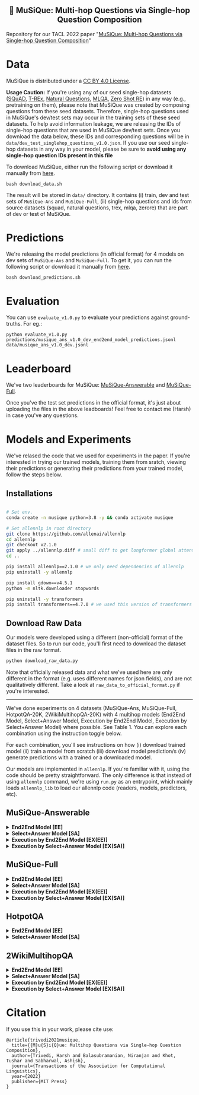 # <h2 align="center"> :musical_note: MuSiQue: Multi-hop Questions via Single-hop Question Composition </h2>

Repository for our TACL 2022 paper "[MuSiQue: Multi-hop Questions via Single-hop Question Composition](https://arxiv.org/pdf/2108.00573.pdf)"

# Data

MuSiQue is distributed under a [CC BY 4.0 License](https://creativecommons.org/licenses/by/4.0/).

**Usage Caution:** If you're using any of our seed single-hop datasets ([SQuAD](https://arxiv.org/abs/1606.05250), [T-REx](https://hadyelsahar.github.io/t-rex/paper.pdf), [Natural Questions](https://storage.googleapis.com/pub-tools-public-publication-data/pdf/1f7b46b5378d757553d3e92ead36bda2e4254244.pdf), [MLQA](https://arxiv.org/pdf/1910.07475.pdf), [Zero Shot RE](https://arxiv.org/pdf/1706.04115.pdf)) in any way (e.g., pretraining on them), please note that MuSiQue was created by composing questions from these seed datasets. Therefore, single-hop questions used in MuSiQue's dev/test sets may occur in the training sets of these seed datasets. To help avoid information leakage, we are releasing the IDs of single-hop questions that are used in MuSiQue dev/test sets. Once you download the data below, these IDs and corresponding questions will be in `data/dev_test_singlehop_questions_v1.0.json`. If you use our seed single-hop datasets in any way in your model, please be sure to **avoid using any single-hop question IDs present in this file**

To download MuSiQue, either run the following script or download it manually from [here](https://drive.google.com/file/d/1tGdADlNjWFaHLeZZGShh2IRcpO6Lv24h/view?usp=sharing).

```
bash download_data.sh
```

The result will be stored in `data/` directory. It contains (i) train, dev and test sets of `MuSiQue-Ans` and `MuSiQue-Full`, (ii) single-hop questions and ids from source datasets (squad, natural questions, trex, mlqa, zerore) that are part of dev or test of MuSiQue.


# Predictions

We're releasing the model predictions (in official format) for 4 models on dev sets of `MuSiQue-Ans` and `MuSiQue-Full`. To get it, you can run the following script or download it manually from [here](https://drive.google.com/file/d/1XZocqLOTAu4y_1EeAj1JM4Xc1JxGJtx6/view?usp=sharing).

```
bash download_predictions.sh
```


# Evaluation

You can use `evaluate_v1.0.py` to evaluate your predictions against ground-truths. For eg.:

```
python evaluate_v1.0.py predictions/musique_ans_v1.0_dev_end2end_model_predictions.jsonl data/musique_ans_v1.0_dev.jsonl
```

# Leaderboard

We've two leaderboards for MuSiQue: [MuSiQue-Answerable](https://leaderboard.allenai.org/musique_ans) and [MuSiQue-Full](https://leaderboard.allenai.org/musique_full).

Once you've the test set predictions in the official format, it's just about uploading the files in the above leadboards! Feel free to contact me (Harsh) in case you've any questions.


# Models and Experiments

We've relased the code that we used for experiments in the paper. If you're interested in trying our trained models, training them from sratch, viewing their predictions or generating their predictions from your trained model, follow the steps below. 

## Installations

```bash

# Set env.
conda create -n musique python=3.8 -y && conda activate musique

# Set allennlp in root directory
git clone https://github.com/allenai/allennlp
cd allennlp
git checkout v2.1.0
git apply ../allennlp.diff # small diff to get longformer global attention to work correctly.
cd ..

pip install allennlp==2.1.0 # we only need dependencies of allennlp
pip uninstall -y allennlp

pip install gdown==v4.5.1
python -m nltk.downloader stopwords

pip uninstall -y transformers
pip install transformers==4.7.0 # we used this version of transformers
```

## Download Raw Data

Our models were developed using a different (non-official) format of the dataset files. So to run our code, you'll first need to download the dataset files in the raw format. 

```bash
python download_raw_data.py
```

Note that officially released data and what we've used here are only different in the format (e.g. uses different names for json fields), and are not qualitatively different. Take a look at `raw_data_to_official_format.py` if you're interested.

-----

We've done experiments on 4 datasets (MuSiQue-Ans, MuSiQue-Full, HotpotQA-20K, 2WikiMultihopQA-20K) with 4 multihop models (End2End Model, Select+Answer Model, Execution by End2End Model, Execution by Select+Answer Model) where possible. See Table 1. You can explore each combination using the instruction toggle below.

For each combination, you'll see instructions on how (i) download trained model (ii) train a model from scratch
(iii) download model prediction/s (iv) generate predictions with a trained or a downloaded model.

Our models are implemented in `allennlp`. If you're familiar with it, using the code should be pretty straightforward. The only difference is that instead of using `allennlp` command, we're using `run.py` as an entrypoint, which mainly loads `allennlp_lib` to load our allennlp code (readers, models, predictors, etc).




## MuSiQue-Answerable

<details> <summary>
<strong>End2End Model [EE]</strong>
</summary>


----

### Experiment Name

```bash
end2end_model_for_musique_ans_dataset
```

### Download model

```bash
python download_models.py end2end_model_for_musique_ans_dataset
```

### Train from scratch

```bash
python run.py train experiment_configs/end2end_model_for_musique_ans_dataset.jsonnet \
                    --serialization-dir serialization_dir/end2end_model_for_musique_ans_dataset
```

### Download prediction/s

```bash
python download_raw_predictions.py end2end_model_for_musique_ans_dataset
```

### Predict with a trained or a downloaded model


```bash
python run.py predict serialization_dir/end2end_model_for_musique_ans_dataset/model.tar.gz \
                      raw_data/musique_ans_dev.jsonl \
                      --output-file serialization_dir/end2end_model_for_musique_ans_dataset/predictions/musique_ans_dev.jsonl \
                      --predictor transformer_rc --batch-size 16 --cuda-device 0 --silent

# If you want to convert predictions to the official format, run:
python raw_predictions_to_official_format.py serialization_dir/end2end_model_for_musique_ans_dataset/predictions/musique_ans_dev.jsonl

```

</details>
    
<details> <summary>
<strong>Select+Answer Model [SA]</strong>
</summary>

<br>The system has 2 parts given below: (i) Selector Model (ii) Answerer Model


----

### Experiment Name

```bash
# Selector Model
select_and_answer_model_selector_for_musique_ans
```

### Download model

```bash
python download_models.py select_and_answer_model_selector_for_musique_ans
```

### Train from scratch

```bash
python run.py train experiment_configs/select_and_answer_model_selector_for_musique_ans.jsonnet \
                    --serialization-dir serialization_dir/select_and_answer_model_selector_for_musique_ans
```

### Download prediction/s

```bash
python download_raw_predictions.py select_and_answer_model_selector_for_musique_ans
```

### Predict with a trained or a downloaded model


```bash
python run.py predict serialization_dir/select_and_answer_model_selector_for_musique_ans/model.tar.gz \
                      raw_data/musique_ans_train.jsonl \
                      --output-file serialization_dir/select_and_answer_model_selector_for_musique_ans/predictions/musique_ans_train.jsonl \
                      --predictor inplace_text_ranker --batch-size 16 --cuda-device 0 --silent

python run.py predict serialization_dir/select_and_answer_model_selector_for_musique_ans/model.tar.gz \
                      raw_data/musique_ans_dev.jsonl \
                      --output-file serialization_dir/select_and_answer_model_selector_for_musique_ans/predictions/musique_ans_dev.jsonl \
                      --predictor inplace_text_ranker --batch-size 16 --cuda-device 0 --silent

# If you want to convert predictions to the official format, run:
python raw_predictions_to_official_format.py serialization_dir/select_and_answer_model_selector_for_musique_ans/predictions/musique_ans_dev.jsonl

```


----

### Experiment Name

```bash
# Answerer Model
select_and_answer_model_answerer_for_musique_ans
```

### Download model

```bash
python download_models.py select_and_answer_model_answerer_for_musique_ans
```

### Train from scratch

```bash
python run.py train experiment_configs/select_and_answer_model_answerer_for_musique_ans.jsonnet \
                    --serialization-dir serialization_dir/select_and_answer_model_answerer_for_musique_ans
```

### Download prediction/s

```bash
python download_raw_predictions.py select_and_answer_model_answerer_for_musique_ans
```

### Predict with a trained or a downloaded model


```bash
python run.py predict serialization_dir/select_and_answer_model_answerer_for_musique_ans/model.tar.gz \
                      serialization_dir/select_and_answer_model_selector_for_musique_ans/predictions/musique_ans_dev.jsonl \
                      --output-file serialization_dir/select_and_answer_model_answerer_for_musique_ans/predictions/serialization_dir__select_and_answer_model_selector_for_musique_ans__predictions__musique_ans_dev.jsonl \
                      --predictor inplace_text_ranker --batch-size 16 --cuda-device 0 --silent

# If you want to convert predictions to the official format, run:
python raw_predictions_to_official_format.py serialization_dir/select_and_answer_model_answerer_for_musique_ans/predictions/serialization_dir__select_and_answer_model_selector_for_musique_ans__predictions__musique_ans_dev.jsonl

```

</details>
    
<details> <summary>
<strong>Execution by End2End Model [EX(EE)]</strong>
</summary>

<br>The system has 2 parts given below: (i) Decomposer Model (ii) Executor Model.


----

### Experiment Name

```bash
# Decomposer Model
execution_model_decomposer_for_musique_ans_and_full
```

### Download model

```bash
python download_models.py execution_model_decomposer_for_musique_ans_and_full
```

### Train from scratch

```bash
python run.py train experiment_configs/execution_model_decomposer_for_musique_ans_and_full.jsonnet \
                    --serialization-dir serialization_dir/execution_model_decomposer_for_musique_ans_and_full
```

### Download prediction/s

```bash
python download_raw_predictions.py execution_model_decomposer_for_musique_ans_and_full
```

### Predict with a trained or a downloaded model


```bash
python run.py predict serialization_dir/execution_model_decomposer_for_musique_ans_and_full/model.tar.gz \
                      raw_data/musique_ans_dev.jsonl \
                      --output-file serialization_dir/execution_model_decomposer_for_musique_ans_and_full/predictions/musique_ans_dev.jsonl \
                      --predictor question_translator --batch-size 16 --cuda-device 0 --silent

# If you want to convert predictions to the official format, run:
python raw_predictions_to_official_format.py serialization_dir/execution_model_decomposer_for_musique_ans_and_full/predictions/musique_ans_dev.jsonl

```


----

### Experiment Name

```bash
# Executor Model
execution_by_end2end_model_for_musique_ans
```

### Download model

```bash
python download_models.py execution_by_end2end_model_for_musique_ans
```

### Train from scratch

```bash
python run.py train experiment_configs/execution_by_end2end_model_for_musique_ans.jsonnet \
                    --serialization-dir serialization_dir/execution_by_end2end_model_for_musique_ans
```

### Download prediction/s

```bash
python download_raw_predictions.py execution_by_end2end_model_for_musique_ans
```

### Predict with a trained or a downloaded model


```bash
python run.py predict serialization_dir/execution_by_end2end_model_for_musique_ans/model.tar.gz \
                      serialization_dir/execution_model_decomposer_for_musique_ans_and_full/predictions/musique_ans_dev.jsonl \
                      --output-file serialization_dir/execution_by_end2end_model_for_musique_ans/predictions/serialization_dir__execution_model_decomposer_for_musique_ans_and_full__predictions__musique_ans_dev.jsonl \
                      --predictor multi_step_end2end_transformer_rc --batch-size 16 --cuda-device 0 --silent \
                      --predictor-args '{"predict_answerability":false,"skip_distractor_paragraphs":false,"use_predicted_decomposition":true}'


# If you want to convert predictions to the official format, run:
python raw_predictions_to_official_format.py serialization_dir/execution_by_end2end_model_for_musique_ans/predictions/serialization_dir__execution_model_decomposer_for_musique_ans_and_full__predictions__musique_ans_dev.jsonl

```

</details>
    
<details> <summary>
<strong>Execution by Select+Answer Model [EX(SA)]</strong>
</summary>

<br>The system has 3 parts given below: (i) Decomposer Model (ii) Selector of Executor Model (iii) Answerer of Executor Model.


----

### Experiment Name

```bash
# Decomposer Model
execution_model_decomposer_for_musique_ans_and_full
```

### Download model

```bash
python download_models.py execution_model_decomposer_for_musique_ans_and_full
```

### Train from scratch

```bash
python run.py train experiment_configs/execution_model_decomposer_for_musique_ans_and_full.jsonnet \
                    --serialization-dir serialization_dir/execution_model_decomposer_for_musique_ans_and_full
```

### Download prediction/s

```bash
python download_raw_predictions.py execution_model_decomposer_for_musique_ans_and_full
```

### Predict with a trained or a downloaded model


```bash
python run.py predict serialization_dir/execution_model_decomposer_for_musique_ans_and_full/model.tar.gz \
                      raw_data/musique_ans_dev.jsonl \
                      --output-file serialization_dir/execution_model_decomposer_for_musique_ans_and_full/predictions/musique_ans_dev.jsonl \
                      --predictor question_translator --batch-size 16 --cuda-device 0 --silent

# If you want to convert predictions to the official format, run:
python raw_predictions_to_official_format.py serialization_dir/execution_model_decomposer_for_musique_ans_and_full/predictions/musique_ans_dev.jsonl

```


----

### Experiment Name

```bash
# Selector of Executor Model
execution_by_select_and_answer_model_selector_for_musique_ans
```

### Download model

```bash
python download_models.py execution_by_select_and_answer_model_selector_for_musique_ans
```

### Train from scratch

```bash
python run.py train experiment_configs/execution_by_select_and_answer_model_selector_for_musique_ans.jsonnet \
                    --serialization-dir serialization_dir/execution_by_select_and_answer_model_selector_for_musique_ans
```

### Download prediction/s

```bash
python download_raw_predictions.py execution_by_select_and_answer_model_selector_for_musique_ans
```

### Predict with a trained or a downloaded model


```bash
python run.py predict serialization_dir/execution_by_select_and_answer_model_selector_for_musique_ans/model.tar.gz \
                      raw_data/musique_ans_single_hop_version_train.jsonl \
                      --output-file serialization_dir/execution_by_select_and_answer_model_selector_for_musique_ans/predictions/musique_ans_single_hop_version_train.jsonl \
                      --predictor inplace_text_ranker --batch-size 16 --cuda-device 0 --silent

python run.py predict serialization_dir/execution_by_select_and_answer_model_selector_for_musique_ans/model.tar.gz \
                      raw_data/musique_ans_single_hop_version_dev.jsonl \
                      --output-file serialization_dir/execution_by_select_and_answer_model_selector_for_musique_ans/predictions/musique_ans_single_hop_version_dev.jsonl \
                      --predictor inplace_text_ranker --batch-size 16 --cuda-device 0 --silent

# If you want to convert predictions to the official format, run:
python raw_predictions_to_official_format.py serialization_dir/execution_by_select_and_answer_model_selector_for_musique_ans/predictions/musique_ans_single_hop_version_dev.jsonl

```


----

### Experiment Name

```bash
# Answerer of Executor Model
execution_by_select_and_answer_model_answerer_for_musique_ans
```

### Download model

```bash
python download_models.py execution_by_select_and_answer_model_answerer_for_musique_ans
```

### Train from scratch

```bash
python run.py train experiment_configs/execution_by_select_and_answer_model_answerer_for_musique_ans.jsonnet \
                    --serialization-dir serialization_dir/execution_by_select_and_answer_model_answerer_for_musique_ans
```

### Download prediction/s

```bash
python download_raw_predictions.py execution_by_select_and_answer_model_answerer_for_musique_ans
```

### Predict with a trained or a downloaded model


```bash
python run.py predict serialization_dir/execution_by_select_and_answer_model_answerer_for_musique_ans/model.tar.gz \
                      serialization_dir/execution_model_decomposer_for_musique_ans_and_full/predictions/musique_ans_dev.jsonl \
                      --output-file serialization_dir/execution_by_select_and_answer_model_answerer_for_musique_ans/predictions/serialization_dir__execution_model_decomposer_for_musique_ans_and_full__predictions__musique_ans_dev.jsonl \
                      --predictor multi_step_select_and_answer_transformer_rc --batch-size 16 --cuda-device 0 --silent \
                      --predictor-args '{"predict_answerability":false,"skip_distractor_paragraphs":false,"use_predicted_decomposition":true,"selector_model_path":"serialization_dir/execution_by_select_and_answer_model_selector_for_musique_ans/model.tar.gz","num_select":3}'


# If you want to convert predictions to the official format, run:
python raw_predictions_to_official_format.py serialization_dir/execution_by_select_and_answer_model_answerer_for_musique_ans/predictions/serialization_dir__execution_model_decomposer_for_musique_ans_and_full__predictions__musique_ans_dev.jsonl

```

</details>
    

## MuSiQue-Full

<details> <summary>
<strong>End2End Model [EE]</strong>
</summary>


----

### Experiment Name

```bash
end2end_model_for_musique_full_dataset
```

### Download model

```bash
python download_models.py end2end_model_for_musique_full_dataset
```

### Train from scratch

```bash
python run.py train experiment_configs/end2end_model_for_musique_full_dataset.jsonnet \
                    --serialization-dir serialization_dir/end2end_model_for_musique_full_dataset
```

### Download prediction/s

```bash
python download_raw_predictions.py end2end_model_for_musique_full_dataset
```

### Predict with a trained or a downloaded model


```bash
python run.py predict serialization_dir/end2end_model_for_musique_full_dataset/model.tar.gz \
                      raw_data/musique_full_dev.jsonl \
                      --output-file serialization_dir/end2end_model_for_musique_full_dataset/predictions/musique_full_dev.jsonl \
                      --predictor transformer_rc --batch-size 16 --cuda-device 0 --silent

# If you want to convert predictions to the official format, run:
python raw_predictions_to_official_format.py serialization_dir/end2end_model_for_musique_full_dataset/predictions/musique_full_dev.jsonl

```

</details>
    
<details> <summary>
<strong>Select+Answer Model [SA]</strong>
</summary>

<br>The system has 2 parts given below: (i) Selector Model (ii) Answerer Model.


----

### Experiment Name

```bash
# Selector Model
select_and_answer_model_selector_for_musique_full
```

### Download model

```bash
python download_models.py select_and_answer_model_selector_for_musique_full
```

### Train from scratch

```bash
python run.py train experiment_configs/select_and_answer_model_selector_for_musique_full.jsonnet \
                    --serialization-dir serialization_dir/select_and_answer_model_selector_for_musique_full
```

### Download prediction/s

```bash
python download_raw_predictions.py select_and_answer_model_selector_for_musique_full
```

### Predict with a trained or a downloaded model


```bash
python run.py predict serialization_dir/select_and_answer_model_selector_for_musique_full/model.tar.gz \
                      raw_data/musique_full_train.jsonl \
                      --output-file serialization_dir/select_and_answer_model_selector_for_musique_full/predictions/musique_full_train.jsonl \
                      --predictor inplace_text_ranker --batch-size 16 --cuda-device 0 --silent

python run.py predict serialization_dir/select_and_answer_model_selector_for_musique_full/model.tar.gz \
                      raw_data/musique_full_dev.jsonl \
                      --output-file serialization_dir/select_and_answer_model_selector_for_musique_full/predictions/musique_full_dev.jsonl \
                      --predictor inplace_text_ranker --batch-size 16 --cuda-device 0 --silent

# If you want to convert predictions to the official format, run:
python raw_predictions_to_official_format.py serialization_dir/select_and_answer_model_selector_for_musique_full/predictions/musique_full_dev.jsonl

```


----

### Experiment Name

```bash
# Answerer Model
select_and_answer_model_answerer_for_musique_full
```

### Download model

```bash
python download_models.py select_and_answer_model_answerer_for_musique_full
```

### Train from scratch

```bash
python run.py train experiment_configs/select_and_answer_model_answerer_for_musique_full.jsonnet \
                    --serialization-dir serialization_dir/select_and_answer_model_answerer_for_musique_full
```

### Download prediction/s

```bash
python download_raw_predictions.py select_and_answer_model_answerer_for_musique_full
```

### Predict with a trained or a downloaded model


```bash
python run.py predict serialization_dir/select_and_answer_model_answerer_for_musique_full/model.tar.gz \
                      serialization_dir/select_and_answer_model_selector_for_musique_full/predictions/musique_full_dev.jsonl \
                      --output-file serialization_dir/select_and_answer_model_answerer_for_musique_full/predictions/serialization_dir__select_and_answer_model_selector_for_musique_full__predictions__musique_full_dev.jsonl \
                      --predictor inplace_text_ranker --batch-size 16 --cuda-device 0 --silent

# If you want to convert predictions to the official format, run:
python raw_predictions_to_official_format.py serialization_dir/select_and_answer_model_answerer_for_musique_full/predictions/serialization_dir__select_and_answer_model_selector_for_musique_full__predictions__musique_full_dev.jsonl

```

</details>
    
<details> <summary>
<strong>Execution by End2End Model [EX(EE)]</strong>
</summary>

<br>The system has 2 parts given below: (i) Decomposer Model (ii) Executor Model.


----

### Experiment Name

```bash
# Decomposer Model
execution_model_decomposer_for_musique_ans_and_full
```

### Download model

```bash
python download_models.py execution_model_decomposer_for_musique_ans_and_full
```

### Train from scratch

```bash
python run.py train experiment_configs/execution_model_decomposer_for_musique_ans_and_full.jsonnet \
                    --serialization-dir serialization_dir/execution_model_decomposer_for_musique_ans_and_full
```

### Download prediction/s

```bash
python download_raw_predictions.py execution_model_decomposer_for_musique_ans_and_full
```

### Predict with a trained or a downloaded model


```bash
python run.py predict serialization_dir/execution_model_decomposer_for_musique_ans_and_full/model.tar.gz \
                      raw_data/musique_full_dev.jsonl \
                      --output-file serialization_dir/execution_model_decomposer_for_musique_ans_and_full/predictions/musique_full_dev.jsonl \
                      --predictor question_translator --batch-size 16 --cuda-device 0 --silent

# If you want to convert predictions to the official format, run:
python raw_predictions_to_official_format.py serialization_dir/execution_model_decomposer_for_musique_ans_and_full/predictions/musique_full_dev.jsonl

```


----

### Experiment Name

```bash
# Executor Model
execution_by_end2end_model_for_musique_full
```

### Download model

```bash
python download_models.py execution_by_end2end_model_for_musique_full
```

### Train from scratch

```bash
python run.py train experiment_configs/execution_by_end2end_model_for_musique_full.jsonnet \
                    --serialization-dir serialization_dir/execution_by_end2end_model_for_musique_full
```

### Download prediction/s

```bash
python download_raw_predictions.py execution_by_end2end_model_for_musique_full
```

### Predict with a trained or a downloaded model


```bash
python run.py predict serialization_dir/execution_by_end2end_model_for_musique_full/model.tar.gz \
                      serialization_dir/execution_model_decomposer_for_musique_ans_and_full/predictions/musique_full_dev.jsonl \
                      --output-file serialization_dir/execution_by_end2end_model_for_musique_full/predictions/serialization_dir__execution_model_decomposer_for_musique_ans_and_full__predictions__musique_full_dev.jsonl \
                      --predictor multi_step_end2end_transformer_rc --batch-size 16 --cuda-device 0 --silent \
                      --predictor-args '{"predict_answerability":true,"skip_distractor_paragraphs":false,"use_predicted_decomposition":true}'


# If you want to convert predictions to the official format, run:
python raw_predictions_to_official_format.py serialization_dir/execution_by_end2end_model_for_musique_full/predictions/serialization_dir__execution_model_decomposer_for_musique_ans_and_full__predictions__musique_full_dev.jsonl

```

</details>
    
<details> <summary>
<strong>Execution by Select+Answer Model [EX(SA)]</strong>
</summary>

<br>The system has 3 parts given below: (i) Decomposer Model (ii) Selector of Executor Model (iii) Answerer of Executor Model.


----

### Experiment Name

```bash
# Decomposer Model
execution_model_decomposer_for_musique_ans_and_full
```

### Download model

```bash
python download_models.py execution_model_decomposer_for_musique_ans_and_full
```

### Train from scratch

```bash
python run.py train experiment_configs/execution_model_decomposer_for_musique_ans_and_full.jsonnet \
                    --serialization-dir serialization_dir/execution_model_decomposer_for_musique_ans_and_full
```

### Download prediction/s

```bash
python download_raw_predictions.py execution_model_decomposer_for_musique_ans_and_full
```

### Predict with a trained or a downloaded model


```bash
python run.py predict serialization_dir/execution_model_decomposer_for_musique_ans_and_full/model.tar.gz \
                      raw_data/musique_full_dev.jsonl \
                      --output-file serialization_dir/execution_model_decomposer_for_musique_ans_and_full/predictions/musique_full_dev.jsonl \
                      --predictor question_translator --batch-size 16 --cuda-device 0 --silent

# If you want to convert predictions to the official format, run:
python raw_predictions_to_official_format.py serialization_dir/execution_model_decomposer_for_musique_ans_and_full/predictions/musique_full_dev.jsonl

```


----

### Experiment Name

```bash
# Selector of Executor Model
execution_by_select_and_answer_model_selector_for_musique_full
```

### Download model

```bash
python download_models.py execution_by_select_and_answer_model_selector_for_musique_full
```

### Train from scratch

```bash
python run.py train experiment_configs/execution_by_select_and_answer_model_selector_for_musique_full.jsonnet \
                    --serialization-dir serialization_dir/execution_by_select_and_answer_model_selector_for_musique_full
```

### Download prediction/s

```bash
python download_raw_predictions.py execution_by_select_and_answer_model_selector_for_musique_full
```

### Predict with a trained or a downloaded model


```bash
python run.py predict serialization_dir/execution_by_select_and_answer_model_selector_for_musique_full/model.tar.gz \
                      raw_data/musique_full_single_hop_version_train.jsonl \
                      --output-file serialization_dir/execution_by_select_and_answer_model_selector_for_musique_full/predictions/musique_full_single_hop_version_train.jsonl \
                      --predictor inplace_text_ranker --batch-size 16 --cuda-device 0 --silent

python run.py predict serialization_dir/execution_by_select_and_answer_model_selector_for_musique_full/model.tar.gz \
                      raw_data/musique_full_single_hop_version_dev.jsonl \
                      --output-file serialization_dir/execution_by_select_and_answer_model_selector_for_musique_full/predictions/musique_full_single_hop_version_dev.jsonl \
                      --predictor inplace_text_ranker --batch-size 16 --cuda-device 0 --silent

# If you want to convert predictions to the official format, run:
python raw_predictions_to_official_format.py serialization_dir/execution_by_select_and_answer_model_selector_for_musique_full/predictions/musique_full_single_hop_version_dev.jsonl

```


----

### Experiment Name

```bash
# Answerer of Executor Model
execution_by_select_and_answer_model_answerer_for_musique_full
```

### Download model

```bash
python download_models.py execution_by_select_and_answer_model_answerer_for_musique_full
```

### Train from scratch

```bash
python run.py train experiment_configs/execution_by_select_and_answer_model_answerer_for_musique_full.jsonnet \
                    --serialization-dir serialization_dir/execution_by_select_and_answer_model_answerer_for_musique_full
```

### Download prediction/s

```bash
python download_raw_predictions.py execution_by_select_and_answer_model_answerer_for_musique_full
```

### Predict with a trained or a downloaded model


```bash
python run.py predict serialization_dir/execution_by_select_and_answer_model_answerer_for_musique_full/model.tar.gz \
                      serialization_dir/execution_model_decomposer_for_musique_ans_and_full/predictions/musique_full_dev.jsonl \
                      --output-file serialization_dir/execution_by_select_and_answer_model_answerer_for_musique_full/predictions/serialization_dir__execution_model_decomposer_for_musique_ans_and_full__predictions__musique_full_dev.jsonl \
                      --predictor multi_step_select_and_answer_transformer_rc --batch-size 16 --cuda-device 0 --silent \
                      --predictor-args '{"predict_answerability":true,"skip_distractor_paragraphs":false,"use_predicted_decomposition":true,"selector_model_path":"serialization_dir/execution_by_select_and_answer_model_selector_for_musique_full/model.tar.gz","num_select":3}'


# If you want to convert predictions to the official format, run:
python raw_predictions_to_official_format.py serialization_dir/execution_by_select_and_answer_model_answerer_for_musique_full/predictions/serialization_dir__execution_model_decomposer_for_musique_ans_and_full__predictions__musique_full_dev.jsonl

```

</details>
    

## HotpotQA

<details> <summary>
<strong>End2End Model [EE]</strong>
</summary>


----

### Experiment Name

```bash
end2end_model_for_hotpotqa_20k_dataset
```

### Download model

```bash
python download_models.py end2end_model_for_hotpotqa_20k_dataset
```

### Train from scratch

```bash
python run.py train experiment_configs/end2end_model_for_hotpotqa_20k_dataset.jsonnet \
                    --serialization-dir serialization_dir/end2end_model_for_hotpotqa_20k_dataset
```

### Download prediction/s

```bash
python download_raw_predictions.py end2end_model_for_hotpotqa_20k_dataset
```

### Predict with a trained or a downloaded model


```bash
python run.py predict serialization_dir/end2end_model_for_hotpotqa_20k_dataset/model.tar.gz \
                      raw_data/hotpotqa_dev_20k.jsonl \
                      --output-file serialization_dir/end2end_model_for_hotpotqa_20k_dataset/predictions/hotpotqa_dev_20k.jsonl \
                      --predictor transformer_rc --batch-size 16 --cuda-device 0 --silent

# If you want to convert predictions to the official format, run:
python raw_predictions_to_official_format.py serialization_dir/end2end_model_for_hotpotqa_20k_dataset/predictions/hotpotqa_dev_20k.jsonl

```

</details>
    
<details> <summary>
<strong>Select+Answer Model [SA]</strong>
</summary>

<br>The system has 2 parts given below: (i) Selector Model (ii) Answerer Model.


----

### Experiment Name

```bash
# Selector Model
select_and_answer_model_selector_for_hotpotqa_20k
```

### Download model

```bash
python download_models.py select_and_answer_model_selector_for_hotpotqa_20k
```

### Train from scratch

```bash
python run.py train experiment_configs/select_and_answer_model_selector_for_hotpotqa_20k.jsonnet \
                    --serialization-dir serialization_dir/select_and_answer_model_selector_for_hotpotqa_20k
```

### Download prediction/s

```bash
python download_raw_predictions.py select_and_answer_model_selector_for_hotpotqa_20k
```

### Predict with a trained or a downloaded model


```bash
python run.py predict serialization_dir/select_and_answer_model_selector_for_hotpotqa_20k/model.tar.gz \
                      raw_data/hotpotqa_train_20k.jsonl \
                      --output-file serialization_dir/select_and_answer_model_selector_for_hotpotqa_20k/predictions/hotpotqa_train_20k.jsonl \
                      --predictor inplace_text_ranker --batch-size 16 --cuda-device 0 --silent

python run.py predict serialization_dir/select_and_answer_model_selector_for_hotpotqa_20k/model.tar.gz \
                      raw_data/hotpotqa_dev_20k.jsonl \
                      --output-file serialization_dir/select_and_answer_model_selector_for_hotpotqa_20k/predictions/hotpotqa_dev_20k.jsonl \
                      --predictor inplace_text_ranker --batch-size 16 --cuda-device 0 --silent

# If you want to convert predictions to the official format, run:
python raw_predictions_to_official_format.py serialization_dir/select_and_answer_model_selector_for_hotpotqa_20k/predictions/hotpotqa_dev_20k.jsonl

```


----

### Experiment Name

```bash
# Answerer Model
select_and_answer_model_answerer_for_hotpotqa_20k
```

### Download model

```bash
python download_models.py select_and_answer_model_answerer_for_hotpotqa_20k
```

### Train from scratch

```bash
python run.py train experiment_configs/select_and_answer_model_answerer_for_hotpotqa_20k.jsonnet \
                    --serialization-dir serialization_dir/select_and_answer_model_answerer_for_hotpotqa_20k
```

### Download prediction/s

```bash
python download_raw_predictions.py select_and_answer_model_answerer_for_hotpotqa_20k
```

### Predict with a trained or a downloaded model


```bash
python run.py predict serialization_dir/select_and_answer_model_answerer_for_hotpotqa_20k/model.tar.gz \
                      serialization_dir/select_and_answer_model_selector_for_hotpotqa_20k/predictions/hotpotqa_dev_20k.jsonl \
                      --output-file serialization_dir/select_and_answer_model_answerer_for_hotpotqa_20k/predictions/serialization_dir__select_and_answer_model_selector_for_hotpotqa_20k__predictions__hotpotqa_dev_20k.jsonl \
                      --predictor inplace_text_ranker --batch-size 16 --cuda-device 0 --silent

# If you want to convert predictions to the official format, run:
python raw_predictions_to_official_format.py serialization_dir/select_and_answer_model_answerer_for_hotpotqa_20k/predictions/serialization_dir__select_and_answer_model_selector_for_hotpotqa_20k__predictions__hotpotqa_dev_20k.jsonl

```

</details>
    

## 2WikiMultihopQA

<details> <summary>
<strong>End2End Model [EE]</strong>
</summary>


----

### Experiment Name

```bash
end2end_model_for_2wikimultihopqa_20k_dataset
```

### Download model

```bash
python download_models.py end2end_model_for_2wikimultihopqa_20k_dataset
```

### Train from scratch

```bash
python run.py train experiment_configs/end2end_model_for_2wikimultihopqa_20k_dataset.jsonnet \
                    --serialization-dir serialization_dir/end2end_model_for_2wikimultihopqa_20k_dataset
```

### Download prediction/s

```bash
python download_raw_predictions.py end2end_model_for_2wikimultihopqa_20k_dataset
```

### Predict with a trained or a downloaded model


```bash
python run.py predict serialization_dir/end2end_model_for_2wikimultihopqa_20k_dataset/model.tar.gz \
                      raw_data/2wikimultihopqa_dev_20k.jsonl \
                      --output-file serialization_dir/end2end_model_for_2wikimultihopqa_20k_dataset/predictions/2wikimultihopqa_dev_20k.jsonl \
                      --predictor transformer_rc --batch-size 16 --cuda-device 0 --silent

# If you want to convert predictions to the official format, run:
python raw_predictions_to_official_format.py serialization_dir/end2end_model_for_2wikimultihopqa_20k_dataset/predictions/2wikimultihopqa_dev_20k.jsonl

```

</details>
    
<details> <summary>
<strong>Select+Answer Model [SA]</strong>
</summary>

<br>The system has 2 parts given below: (i) Selector Model (ii) Answerer Model.


----

### Experiment Name

```bash
# Selector Model
select_and_answer_model_selector_for_2wikimultihopqa_20k_dataset
```

### Download model

```bash
python download_models.py select_and_answer_model_selector_for_2wikimultihopqa_20k_dataset
```

### Train from scratch

```bash
python run.py train experiment_configs/select_and_answer_model_selector_for_2wikimultihopqa_20k_dataset.jsonnet \
                    --serialization-dir serialization_dir/select_and_answer_model_selector_for_2wikimultihopqa_20k_dataset
```

### Download prediction/s

```bash
python download_raw_predictions.py select_and_answer_model_selector_for_2wikimultihopqa_20k_dataset
```

### Predict with a trained or a downloaded model


```bash
python run.py predict serialization_dir/select_and_answer_model_selector_for_2wikimultihopqa_20k_dataset/model.tar.gz \
                      raw_data/2wikimultihopqa_train_20k.jsonl \
                      --output-file serialization_dir/select_and_answer_model_selector_for_2wikimultihopqa_20k_dataset/predictions/2wikimultihopqa_train_20k.jsonl \
                      --predictor inplace_text_ranker --batch-size 16 --cuda-device 0 --silent

python run.py predict serialization_dir/select_and_answer_model_selector_for_2wikimultihopqa_20k_dataset/model.tar.gz \
                      raw_data/2wikimultihopqa_dev_20k.jsonl \
                      --output-file serialization_dir/select_and_answer_model_selector_for_2wikimultihopqa_20k_dataset/predictions/2wikimultihopqa_dev_20k.jsonl \
                      --predictor inplace_text_ranker --batch-size 16 --cuda-device 0 --silent

# If you want to convert predictions to the official format, run:
python raw_predictions_to_official_format.py serialization_dir/select_and_answer_model_selector_for_2wikimultihopqa_20k_dataset/predictions/2wikimultihopqa_dev_20k.jsonl

```


----

### Experiment Name

```bash
# Answerer Model
select_and_answer_model_answerer_for_2wikimultihopqa_20k_dataset
```

### Download model

```bash
python download_models.py select_and_answer_model_answerer_for_2wikimultihopqa_20k_dataset
```

### Train from scratch

```bash
python run.py train experiment_configs/select_and_answer_model_answerer_for_2wikimultihopqa_20k_dataset.jsonnet \
                    --serialization-dir serialization_dir/select_and_answer_model_answerer_for_2wikimultihopqa_20k_dataset
```

### Download prediction/s

```bash
python download_raw_predictions.py select_and_answer_model_answerer_for_2wikimultihopqa_20k_dataset
```

### Predict with a trained or a downloaded model


```bash
python run.py predict serialization_dir/select_and_answer_model_answerer_for_2wikimultihopqa_20k_dataset/model.tar.gz \
                      serialization_dir/select_and_answer_model_selector_for_2wikimultihopqa_20k_dataset/predictions/2wikimultihopqa_dev_20k.jsonl \
                      --output-file serialization_dir/select_and_answer_model_answerer_for_2wikimultihopqa_20k_dataset/predictions/serialization_dir__select_and_answer_model_selector_for_2wikimultihopqa_20k_dataset__predictions__2wikimultihopqa_dev_20k.jsonl \
                      --predictor transformer_rc --batch-size 16 --cuda-device 0 --silent

# If you want to convert predictions to the official format, run:
python raw_predictions_to_official_format.py serialization_dir/select_and_answer_model_answerer_for_2wikimultihopqa_20k_dataset/predictions/serialization_dir__select_and_answer_model_selector_for_2wikimultihopqa_20k_dataset__predictions__2wikimultihopqa_dev_20k.jsonl

```

</details>
    
<details> <summary>
<strong>Execution by End2End Model [EX(EE)]</strong>
</summary>

<br>The system has 2 parts given below: (i) Decomposer Model (ii) Executor Model.


----

### Experiment Name

```bash
# Decomposer Model
execution_model_decomposer_for_2wikimultihopqa
```

### Download model

```bash
python download_models.py execution_model_decomposer_for_2wikimultihopqa
```

### Train from scratch

```bash
python run.py train experiment_configs/execution_model_decomposer_for_2wikimultihopqa.jsonnet \
                    --serialization-dir serialization_dir/execution_model_decomposer_for_2wikimultihopqa
```

### Download prediction/s

```bash
python download_raw_predictions.py execution_model_decomposer_for_2wikimultihopqa
```

### Predict with a trained or a downloaded model


```bash
python run.py predict serialization_dir/execution_model_decomposer_for_2wikimultihopqa/model.tar.gz \
                      raw_data/2wikimultihopqa_dev_20k.jsonl \
                      --output-file serialization_dir/execution_model_decomposer_for_2wikimultihopqa/predictions/2wikimultihopqa_dev_20k.jsonl \
                      --predictor question_translator --batch-size 16 --cuda-device 0 --silent

# If you want to convert predictions to the official format, run:
python raw_predictions_to_official_format.py serialization_dir/execution_model_decomposer_for_2wikimultihopqa/predictions/2wikimultihopqa_dev_20k.jsonl

```


----

### Experiment Name

```bash
# Executor Model
execution_by_end2end_model_for_2wikimultihopqa
```

### Download model

```bash
python download_models.py execution_by_end2end_model_for_2wikimultihopqa
```

### Train from scratch

```bash
python run.py train experiment_configs/execution_by_end2end_model_for_2wikimultihopqa.jsonnet \
                    --serialization-dir serialization_dir/execution_by_end2end_model_for_2wikimultihopqa
```

### Download prediction/s

```bash
python download_raw_predictions.py execution_by_end2end_model_for_2wikimultihopqa
```

### Predict with a trained or a downloaded model


```bash
python run.py predict serialization_dir/execution_by_end2end_model_for_2wikimultihopqa/model.tar.gz \
                      serialization_dir/execution_model_decomposer_for_2wikimultihopqa/predictions/2wikimultihopqa_dev_20k.jsonl \
                      --output-file serialization_dir/execution_by_end2end_model_for_2wikimultihopqa/predictions/serialization_dir__execution_model_decomposer_for_2wikimultihopqa__predictions__2wikimultihopqa_dev_20k.jsonl \
                      --predictor multi_step_end2end_transformer_rc --batch-size 16 --cuda-device 0 --silent \
                      --predictor-args '{"predict_answerability":false,"skip_distractor_paragraphs":false,"use_predicted_decomposition":true}'


# If you want to convert predictions to the official format, run:
python raw_predictions_to_official_format.py serialization_dir/execution_by_end2end_model_for_2wikimultihopqa/predictions/serialization_dir__execution_model_decomposer_for_2wikimultihopqa__predictions__2wikimultihopqa_dev_20k.jsonl

```

</details>
    
<details> <summary>
<strong>Execution by Select+Answer Model [EX(SA)]</strong>
</summary>

<br>The system has 3 parts given below: (i) Decomposer Model (ii) Selector of Executor Model (iii) Answerer of Executor Model.


----

### Experiment Name

```bash
# Decomposer Model
execution_model_decomposer_for_2wikimultihopqa
```

### Download model

```bash
python download_models.py execution_model_decomposer_for_2wikimultihopqa
```

### Train from scratch

```bash
python run.py train experiment_configs/execution_model_decomposer_for_2wikimultihopqa.jsonnet \
                    --serialization-dir serialization_dir/execution_model_decomposer_for_2wikimultihopqa
```

### Download prediction/s

```bash
python download_raw_predictions.py execution_model_decomposer_for_2wikimultihopqa
```

### Predict with a trained or a downloaded model


```bash
python run.py predict serialization_dir/execution_model_decomposer_for_2wikimultihopqa/model.tar.gz \
                      raw_data/2wikimultihopqa_dev_20k.jsonl \
                      --output-file serialization_dir/execution_model_decomposer_for_2wikimultihopqa/predictions/2wikimultihopqa_dev_20k.jsonl \
                      --predictor question_translator --batch-size 16 --cuda-device 0 --silent

# If you want to convert predictions to the official format, run:
python raw_predictions_to_official_format.py serialization_dir/execution_model_decomposer_for_2wikimultihopqa/predictions/2wikimultihopqa_dev_20k.jsonl

```


----

### Experiment Name

```bash
# Selector of Executor Model
execution_by_select_and_answer_model_selector_for_2wikimultihopqa
```

### Download model

```bash
python download_models.py execution_by_select_and_answer_model_selector_for_2wikimultihopqa
```

### Train from scratch

```bash
python run.py train experiment_configs/execution_by_select_and_answer_model_selector_for_2wikimultihopqa.jsonnet \
                    --serialization-dir serialization_dir/execution_by_select_and_answer_model_selector_for_2wikimultihopqa
```

### Download prediction/s

```bash
python download_raw_predictions.py execution_by_select_and_answer_model_selector_for_2wikimultihopqa
```

### Predict with a trained or a downloaded model


```bash
python run.py predict serialization_dir/execution_by_select_and_answer_model_selector_for_2wikimultihopqa/model.tar.gz \
                      raw_data/2wikimultihopqa_single_hop_version_train_20k.jsonl \
                      --output-file serialization_dir/execution_by_select_and_answer_model_selector_for_2wikimultihopqa/predictions/2wikimultihopqa_single_hop_version_train_20k.jsonl \
                      --predictor inplace_text_ranker --batch-size 16 --cuda-device 0 --silent

python run.py predict serialization_dir/execution_by_select_and_answer_model_selector_for_2wikimultihopqa/model.tar.gz \
                      raw_data/2wikimultihopqa_single_hop_version_dev.jsonl \
                      --output-file serialization_dir/execution_by_select_and_answer_model_selector_for_2wikimultihopqa/predictions/2wikimultihopqa_single_hop_version_dev.jsonl \
                      --predictor inplace_text_ranker --batch-size 16 --cuda-device 0 --silent

# If you want to convert predictions to the official format, run:
python raw_predictions_to_official_format.py serialization_dir/execution_by_select_and_answer_model_selector_for_2wikimultihopqa/predictions/2wikimultihopqa_single_hop_version_dev.jsonl

```


----

### Experiment Name

```bash
# Answerer of Executor Model
execution_by_select_and_answer_model_answerer_for_2wikimultihopqa
```

### Download model

```bash
python download_models.py execution_by_select_and_answer_model_answerer_for_2wikimultihopqa
```

### Train from scratch

```bash
python run.py train experiment_configs/execution_by_select_and_answer_model_answerer_for_2wikimultihopqa.jsonnet \
                    --serialization-dir serialization_dir/execution_by_select_and_answer_model_answerer_for_2wikimultihopqa
```

### Download prediction/s

```bash
python download_raw_predictions.py execution_by_select_and_answer_model_answerer_for_2wikimultihopqa
```

### Predict with a trained or a downloaded model


```bash
python run.py predict serialization_dir/execution_by_select_and_answer_model_answerer_for_2wikimultihopqa/model.tar.gz \
                      serialization_dir/execution_model_decomposer_for_2wikimultihopqa/predictions/2wikimultihopqa_dev_20k.jsonl \
                      --output-file serialization_dir/execution_by_select_and_answer_model_answerer_for_2wikimultihopqa/predictions/serialization_dir__execution_model_decomposer_for_2wikimultihopqa__predictions__2wikimultihopqa_dev_20k.jsonl \
                      --predictor multi_step_select_and_answer_transformer_rc --batch-size 16 --cuda-device 0 --silent \
                      --predictor-args '{"predict_answerability":false,"skip_distractor_paragraphs":false,"use_predicted_decomposition":true,"selector_model_path":"serialization_dir/execution_by_select_and_answer_model_selector_for_2wikimultihopqa/model.tar.gz","num_select":3}'


# If you want to convert predictions to the official format, run:
python raw_predictions_to_official_format.py serialization_dir/execution_by_select_and_answer_model_answerer_for_2wikimultihopqa/predictions/serialization_dir__execution_model_decomposer_for_2wikimultihopqa__predictions__2wikimultihopqa_dev_20k.jsonl

```

</details>
    



# Citation

If you use this in your work, please cite use:

```
@article{trivedi2021musique,
  title={{M}u{S}i{Q}ue: Multihop Questions via Single-hop Question Composition},
  author={Trivedi, Harsh and Balasubramanian, Niranjan and Khot, Tushar and Sabharwal, Ashish},
  journal={Transactions of the Association for Computational Linguistics},
  year={2022}
  publisher={MIT Press}
}
```
